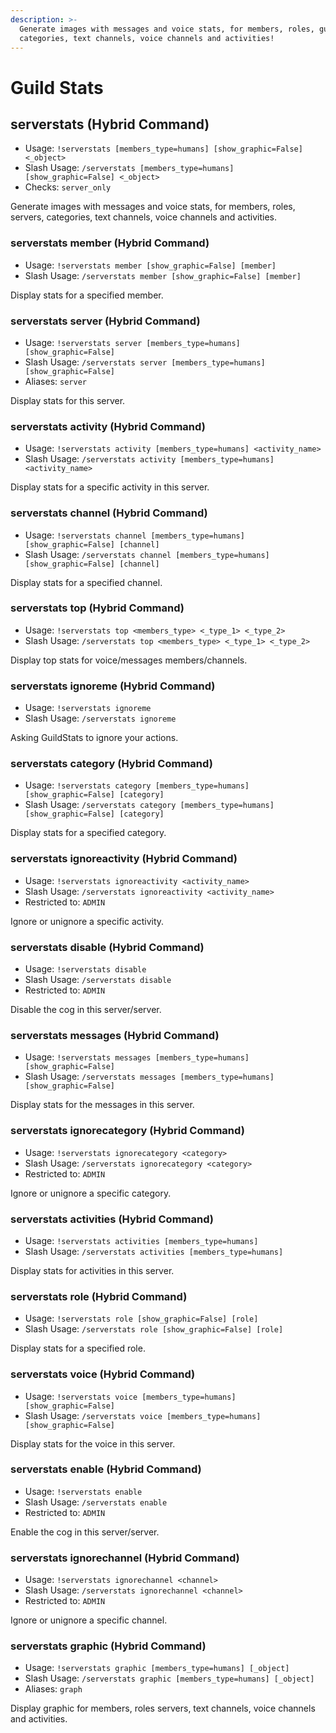 ```yaml
---
description: >-
  Generate images with messages and voice stats, for members, roles, guilds,
  categories, text channels, voice channels and activities!
---
```


# Guild Stats

## serverstats (Hybrid Command)

* Usage: `!serverstats [members_type=humans] [show_graphic=False] <_object>`
* Slash Usage: `/serverstats [members_type=humans] [show_graphic=False] <_object>`
* Checks: `server_only`

Generate images with messages and voice stats, for members, roles, servers, categories, text channels, voice channels and activities.

### serverstats member (Hybrid Command)

* Usage: `!serverstats member [show_graphic=False] [member]`
* Slash Usage: `/serverstats member [show_graphic=False] [member]`

Display stats for a specified member.

### serverstats server (Hybrid Command)

* Usage: `!serverstats server [members_type=humans] [show_graphic=False]`
* Slash Usage: `/serverstats server [members_type=humans] [show_graphic=False]`
* Aliases: `server`

Display stats for this server.

### serverstats activity (Hybrid Command)

* Usage: `!serverstats activity [members_type=humans] <activity_name>`
* Slash Usage: `/serverstats activity [members_type=humans] <activity_name>`

Display stats for a specific activity in this server.

### serverstats channel (Hybrid Command)

* Usage: `!serverstats channel [members_type=humans] [show_graphic=False] [channel]`
* Slash Usage: `/serverstats channel [members_type=humans] [show_graphic=False] [channel]`

Display stats for a specified channel.

### serverstats top (Hybrid Command)

* Usage: `!serverstats top <members_type> <_type_1> <_type_2>`
* Slash Usage: `/serverstats top <members_type> <_type_1> <_type_2>`

Display top stats for voice/messages members/channels.

### serverstats ignoreme (Hybrid Command)

* Usage: `!serverstats ignoreme`
* Slash Usage: `/serverstats ignoreme`

Asking GuildStats to ignore your actions.

### serverstats category (Hybrid Command)

* Usage: `!serverstats category [members_type=humans] [show_graphic=False] [category]`
* Slash Usage: `/serverstats category [members_type=humans] [show_graphic=False] [category]`

Display stats for a specified category.

### serverstats ignoreactivity (Hybrid Command)

* Usage: `!serverstats ignoreactivity <activity_name>`
* Slash Usage: `/serverstats ignoreactivity <activity_name>`
* Restricted to: `ADMIN`

Ignore or unignore a specific activity.

### serverstats disable (Hybrid Command)

* Usage: `!serverstats disable`
* Slash Usage: `/serverstats disable`
* Restricted to: `ADMIN`

Disable the cog in this server/server.

### serverstats messages (Hybrid Command)

* Usage: `!serverstats messages [members_type=humans] [show_graphic=False]`
* Slash Usage: `/serverstats messages [members_type=humans] [show_graphic=False]`

Display stats for the messages in this server.

### serverstats ignorecategory (Hybrid Command)

* Usage: `!serverstats ignorecategory <category>`
* Slash Usage: `/serverstats ignorecategory <category>`
* Restricted to: `ADMIN`

Ignore or unignore a specific category.

### serverstats activities (Hybrid Command)

* Usage: `!serverstats activities [members_type=humans]`
* Slash Usage: `/serverstats activities [members_type=humans]`

Display stats for activities in this server.

### serverstats role (Hybrid Command)

* Usage: `!serverstats role [show_graphic=False] [role]`
* Slash Usage: `/serverstats role [show_graphic=False] [role]`

Display stats for a specified role.

### serverstats voice (Hybrid Command)

* Usage: `!serverstats voice [members_type=humans] [show_graphic=False]`
* Slash Usage: `/serverstats voice [members_type=humans] [show_graphic=False]`

Display stats for the voice in this server.

### serverstats enable (Hybrid Command)

* Usage: `!serverstats enable`
* Slash Usage: `/serverstats enable`
* Restricted to: `ADMIN`

Enable the cog in this server/server.

### serverstats ignorechannel (Hybrid Command)

* Usage: `!serverstats ignorechannel <channel>`
* Slash Usage: `/serverstats ignorechannel <channel>`
* Restricted to: `ADMIN`

Ignore or unignore a specific channel.

### serverstats graphic (Hybrid Command)

* Usage: `!serverstats graphic [members_type=humans] [_object]`
* Slash Usage: `/serverstats graphic [members_type=humans] [_object]`
* Aliases: `graph`

Display graphic for members, roles servers, text channels, voice channels and activities.
